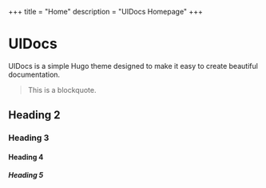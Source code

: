 +++
title = "Home"
description = "UIDocs Homepage"
+++

# UIDocs
UIDocs is a simple Hugo theme designed to make it easy to create beautiful documentation.

> This is a blockquote.

## Heading 2

### Heading 3

#### Heading 4

##### Heading 5